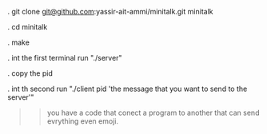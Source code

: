 . git clone git@github.com:yassir-ait-ammi/minitalk.git minitalk




. cd minitalk



. make



. int the first terminal run "./server" 




. copy the pid


. int th second run "./client pid 'the message that you want to send to the server'"






 >> you have a code that conect a program to another that can send evrything even emoji.
